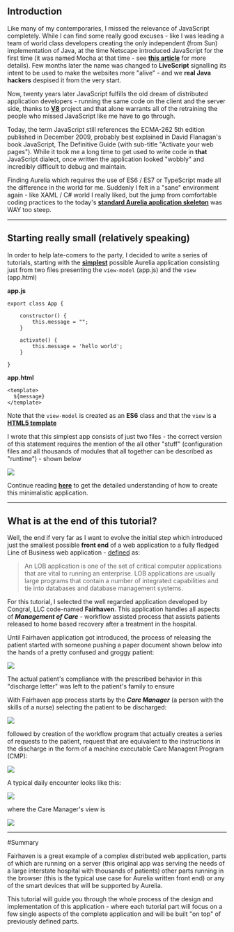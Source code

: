 ## Introduction

Like many of my contemporaries, I missed the relevance of JavaScript completely. While I can find some really good excuses - like I was leading a team of world class developers creating the only independent (from Sun) implementation of Java, at the time Netscape introduced JavaScript for the first time (it was named Mocha at that time - see **[this article](https://www.w3.org/community/webed/wiki/A_Short_History_of_JavaScript)** for more details). Few months later the name was changed to **LiveScript** signalling its intent to be used to make the websites more "alive" - and we **real Java hackers** despised it from the very start. 

Now, twenty years later JavaScript fulfills the old dream of distributed application developers - running the same code on the client and the server side, thanks to **[V8](https://en.wikipedia.org/wiki/V8_(JavaScript_engine))** project and that alone warrants all of the retraining the people who missed JavaScript like me have to go through.

Today, the term JavaScript still references the ECMA-262 5th edition published in December 2009, probably best explained in David Flanagan's book JavaScript, The Definitive Guide (with sub-title "Activate your web pages"). While it took me a long time to get used to write code in **that** JavaScript dialect, once written the application looked "wobbly" and incredibly difficult to debug and maintain.

Finding Aurelia which requires the use of ES6 / ES7 or TypeScript made all the difference in the world for me. Suddenly I felt in a "sane" environment again - like XAML / C# world I really liked, but the jump from comfortable coding practices to the today's **[standard Aurelia application skeleton](https://github.com/aurelia/skeleton-navigation)** was WAY too steep. 

----

## Starting really small (relatively speaking)

In order to help late-comers to the party, I decided to write a series of tutorials, starting with the **[simplest](http://blog.aurelia-guides.com/2015/08/22/smallest-aurelia-application-created-from-scratch/)** possible Aurelia application consisting just from two files presenting the ``view-model`` (app.js) and the ``view`` (app.html)

**app.js** 

    export class App {

    	constructor() {
    		this.message = "";
    	}

    	activate() {
    		this.message = 'hello world';
    	}	
      
    }

**app.html**

    <template>
      ${message}
    </template>

Note that the ``view-model`` is created as an **ES6** class and that the ``view`` is a **[HTML5 template](http://www.html5rocks.com/en/tutorials/webcomponents/template/)**

I wrote that this simplest app consists of just two files - the correct version of this statement requires the mention of the all other "stuff" (configuration files and all thousands of modules that all together can be described as "runtime") - shown below

![](http://i.imgur.com/1CITSO0.png)

Continue reading **[here](http://blog.aurelia-guides.com/2015/08/22/smallest-aurelia-application-created-from-scratch/)** to get the detailed understanding of how to create this minimalistic application.

----

## What is at the end of this tutorial?

Well, the end if very far as I want to evolve the initial step which introduced just the smallest possible **front end** of a web application to a fully fledged Line of Business web application - [defined](http://searchcio.techtarget.com/definition/LOB) as:

> An LOB application is one of the set of critical computer applications that are vital to running an enterprise. LOB applications are usually large programs that contain a number of integrated capabilities and tie into databases and database management systems.

For this tutorial, I selected the well regarded application developed by Congral, LLC code-named **Fairhaven**. This application handles all aspects of ***Management of Care*** - workflow assisted process that assists patients released to home based recovery after a treatment in the hospital. 

Until Fairhaven application got introduced, the process of releasing the patient started with someone pushing a paper document shown below into the hands of a pretty confused and groggy patient:

![](http://i.imgur.com/iLHhS1y.png)

The actual patient's compliance with the prescribed behavior in this "discharge letter" was left to the patient's family to ensure 

With Fairhaven app process starts by the ***Care Manager*** (a person with the skills of a nurse) selecting the patient to be discharged:

![](http://i.imgur.com/XFRpgeJ.png)

followed by creation of the workflow program that actually creates a series of requests to the patient, request that are equivalent to the instructions in the discharge in the form of a machine executable Care Managent Program (CMP):

![](http://i.imgur.com/tuMAfaY.png)

A typical daily encounter looks like this:

![](http://i.imgur.com/oUFW6ks.png)

where the Care Manager's view is

![](http://i.imgur.com/cOTbnqX.png)

----

#Summary

Fairhaven is a great example of a complex distributed web application, parts of which are running on a server (this original app was serving the needs of a large interstate hospital with thousands of patients) other parts running in the browser (this is the typical use case for Aurelia written front end) or any of the smart devices that will be supported by Aurelia. 

This tutorial will guide you through the whole process of the design and implementation of this application - where each tutorial part will focus on a few single aspects of the complete application and will be built "on top" of previously defined parts.









